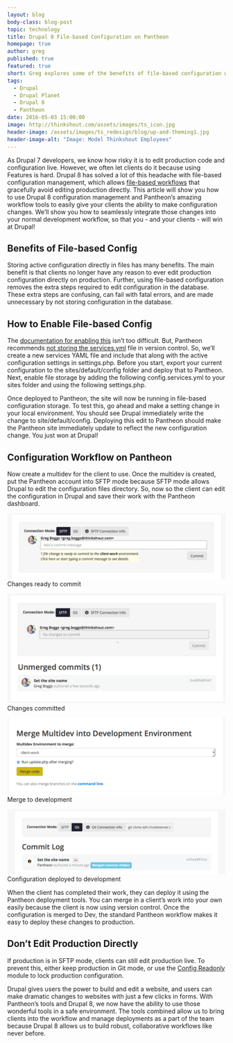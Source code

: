 ```yaml
---
layout: blog
body-class: blog-post
topic: technology
title: Drupal 8 File-based Configuration on Pantheon
homepage: true
author: greg
published: true
featured: true
short: Greg explores some of the benefits of file-based configuration with Pantheon.
tags:
  - Drupal
  - Drupal Planet
  - Drupal 8
  - Pantheon
date: 2016-05-03 15:00:00
image: http://thinkshout.com/assets/images/ts_icon.jpg
header-image: /assets/images/ts_redesign/blog/up-and-theming1.jpg
header-image-alt: "Image: Model Thinkshout Employees"
---
```


As Drupal 7 developers, we know how risky it is to edit production code and configuration live. However, we often let clients do it because using Features is hard. Drupal 8 has solved a lot of this headache with file-based configuration management, which allows [file-based workflows](http://www.gregboggs.com/drupal-configuration-best-practices/) that gracefully avoid editing production directly. This article will show you how to use Drupal 8 configuration management and Pantheon’s amazing workflow tools to easily give your clients the ability to make configuration changes. We’ll show you how to seamlessly integrate those changes into your normal development workflow, so that you - and your clients - will win at Drupal!

## Benefits of File-based Config

Storing active configuration directly in files has many benefits. The main benefit is that clients no longer have any reason to ever edit production configuration directly on production. Further, using file-based configuration removes the extra steps required to edit configuration in the database. These extra steps are confusing, can fail with fatal errors, and are made unnecessary by not storing configuration in the database.

## How to Enable File-based Config

The [documentation for enabling this](https://www.drupal.org/node/2416555) isn’t too difficult. But, Pantheon recommends [not storing the services.yml](https://pantheon.io/docs/services-yml/) file in version control. So, we’ll create a new services YAML file and include that along with the active configuration settings in settings.php. Before you start, export your current configuration to the sites/default/config folder and deploy that to Pantheon. Next, enable file storage by adding the following config.services.yml to your sites folder and using the following settings.php.

<script src="https://gist.github.com/Greg-Boggs/cfa837b4efddf268916ba30ac07d9a8d.js"></script>

Once deployed to Pantheon, the site will now be running in file-based configuration storage. To test this, go ahead and make a setting change in your local environment. You should see Drupal immediately write the change to site/default/config. Deploying this edit to Pantheon should make the Pantheon site immediately update to reflect the new configuration change. You just won at Drupal!

## Configuration Workflow on Pantheon

Now create a multidev for the client to use. Once the multidev is created, put the Pantheon account into SFTP mode because SFTP mode allows Drupal to edit the configuration files directory. So, now so the client can edit the configuration in Drupal and save their work with the Pantheon dashboard.

![file-config1](/assets/images/blog/file-config1.png)<span class="caption"><i class="fa fa-caret-up"></i>Changes ready to commit</span>

![file-config2](/assets/images/blog/file-config2.png)<span class="caption"><i class="fa fa-caret-up"></i>Changes committed</span>

![file-config3](/assets/images/blog/file-config3.png)<span class="caption"><i class="fa fa-caret-up"></i>Merge to development</span>

![file-config4](/assets/images/blog/file-config4.png)<span class="caption"><i class="fa fa-caret-up"></i>Configuration deployed to development</span>

When the client has completed their work, they can deploy it using the Pantheon deployment tools. You can merge in a client’s work into your own easily because the client is now using version control. Once the configuration is merged to Dev, the standard Pantheon workflow makes it easy to deploy these changes to production.

## Don’t Edit Production Directly
If production is in SFTP mode, clients can still edit production live. To prevent this, either keep production in Git mode, or use the [Config Readonly](https://www.drupal.org/project/config_readonly) module to lock production configuration. 

Drupal gives users the power to build and edit a website, and users can make dramatic changes to websites with just a few clicks in forms. With Pantheon’s tools and Drupal 8, we now have the ability to use those wonderful tools in a safe environment. The tools combined allow us to  bring clients into the workflow and manage deployments as a part of the team because Drupal 8 allows us to build robust, collaborative workflows like never before. 



